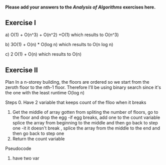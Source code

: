 #### Please add your answers to the ***Analysis of  Algorithms*** exercises here.

## Exercise I

a) O(1) + O(n^3) + O(n^2) +O(1) which results to O(n^3)


b) 3O(1) + O(n) * O(log n)  which results to  O(n log n)


c) 2 O(1) + O(n) which results to O(n)

## Exercise II


Plan
In a n-storey building, the floors are ordered so we start from the zeroth floor to the nth-1 floor.
Therefore I'll be using binary search since it's the one with the least runtime O(log n)

Steps
  0. Have 2 variable that keeps count of the flloo when it breaks
  1. Get the middle of array gotten from spliting the number of floors, go to the floor and drop the egg
       -if egg breaks,
          add one to the count variable
          splice the array from beginning to the middle and then go back to step one
       -it it doesn't break ,
          splice the array from the middle to the end and then go back to step one
  2. Return the count variable

  Pseudocode
  1. have two var